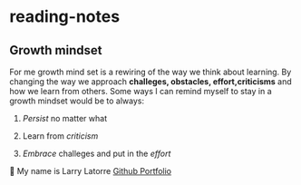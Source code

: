 # reading-notes 

## Growth mindset

For me growth mind set is a rewiring of the way we think about learning. By changing the way we approach **challeges, obstacles, effort,criticisms** and how we learn from others.
Some ways I can remind myself to stay in a  growth mindset would be to always:

1. *Persist* no matter what

2. Learn from *criticism*

3. *Embrace* challeges and put in the *effort*


👋 My name is Larry Latorre [Github Portfolio](https://github.com/larry-latorre)
